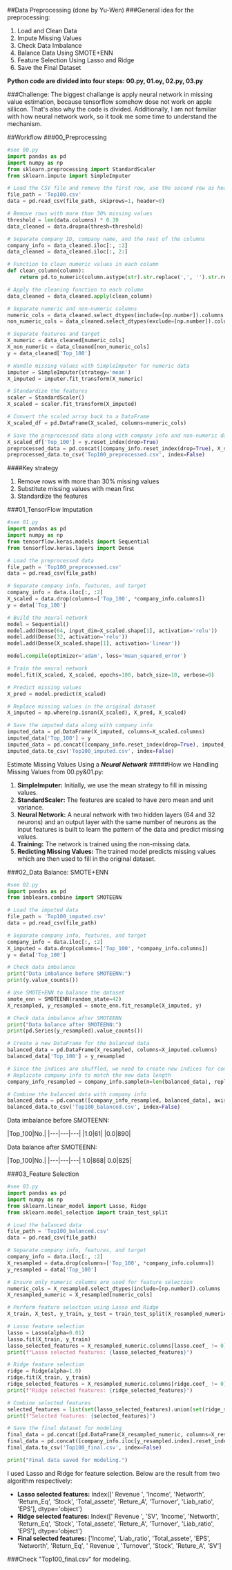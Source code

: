 ##Data Preprocessing (done by Yu-Wen)
###General idea for the preprocessing: 
1. Load and Clean Data
2. Impute Missing Values
3. Check Data Imbalance
4. Balance Data Using SMOTE+ENN
5. Feature Selection Using Lasso and Ridge
6. Save the Final Dataset

**Python code are divided into four steps: 00.py, 01.oy, 02.py, 03.py**


###Challenge:
The biggest challange is apply neural network in missing value estimation, because tensorflow somehow dose not work on apple sillicon. That's also why the code is divided. Additionally, I am not familiar with how neural network work, so it took me some time to understand the mechanism.

##Workflow
###00_Preprocessing
~~~python
#see 00.py
import pandas as pd
import numpy as np
from sklearn.preprocessing import StandardScaler
from sklearn.impute import SimpleImputer

# Load the CSV file and remove the first row, use the second row as header
file_path = 'Top100.csv'
data = pd.read_csv(file_path, skiprows=1, header=0)

# Remove rows with more than 30% missing values
threshold = len(data.columns) * 0.30
data_cleaned = data.dropna(thresh=threshold)

# Separate company ID, company name, and the rest of the columns
company_info = data_cleaned.iloc[:, :2]
data_cleaned = data_cleaned.iloc[:, 2:]

# Function to clean numeric values in each column
def clean_column(column):
    return pd.to_numeric(column.astype(str).str.replace(',', '').str.replace(' ', ''), errors='coerce')

# Apply the cleaning function to each column
data_cleaned = data_cleaned.apply(clean_column)

# Separate numeric and non-numeric columns
numeric_cols = data_cleaned.select_dtypes(include=[np.number]).columns
non_numeric_cols = data_cleaned.select_dtypes(exclude=[np.number]).columns

# Separate features and target
X_numeric = data_cleaned[numeric_cols]
X_non_numeric = data_cleaned[non_numeric_cols]
y = data_cleaned['Top_100']

# Handle missing values with SimpleImputer for numeric data
imputer = SimpleImputer(strategy='mean')
X_imputed = imputer.fit_transform(X_numeric)

# Standardize the features
scaler = StandardScaler()
X_scaled = scaler.fit_transform(X_imputed)

# Convert the scaled array back to a DataFrame
X_scaled_df = pd.DataFrame(X_scaled, columns=numeric_cols)

# Save the preprocessed data along with company info and non-numeric data
X_scaled_df['Top_100'] = y.reset_index(drop=True)
preprocessed_data = pd.concat([company_info.reset_index(drop=True), X_scaled_df, X_non_numeric.reset_index(drop=True)], axis=1)
preprocessed_data.to_csv('Top100_preprocessed.csv', index=False)
~~~
####Key strategy
1. Remove rows with more than 30% missing values
2. Substitute missing values with mean first
3. Standardize the features 

###01_TensorFlow Imputation
~~~python
#see 01.py
import pandas as pd
import numpy as np
from tensorflow.keras.models import Sequential
from tensorflow.keras.layers import Dense

# Load the preprocessed data
file_path = 'Top100_preprocessed.csv'
data = pd.read_csv(file_path)

# Separate company info, features, and target
company_info = data.iloc[:, :2]
X_scaled = data.drop(columns=['Top_100', *company_info.columns])
y = data['Top_100']

# Build the neural network
model = Sequential()
model.add(Dense(64, input_dim=X_scaled.shape[1], activation='relu'))
model.add(Dense(32, activation='relu'))
model.add(Dense(X_scaled.shape[1], activation='linear'))

model.compile(optimizer='adam', loss='mean_squared_error')

# Train the neural network
model.fit(X_scaled, X_scaled, epochs=100, batch_size=10, verbose=0)

# Predict missing values
X_pred = model.predict(X_scaled)

# Replace missing values in the original dataset
X_imputed = np.where(np.isnan(X_scaled), X_pred, X_scaled)

# Save the imputed data along with company info
imputed_data = pd.DataFrame(X_imputed, columns=X_scaled.columns)
imputed_data['Top_100'] = y
imputed_data = pd.concat([company_info.reset_index(drop=True), imputed_data], axis=1)
imputed_data.to_csv('Top100_imputed.csv', index=False)
~~~

Estimate Missing Values Using a **_Neural Network_**
#####How we Handling Missing Values from 00.py&01.py:
1. **SimpleImputer:** Initially, we use the mean strategy to fill in missing values.
2. **StandardScaler:** The features are scaled to have zero mean and unit variance.
3. **Neural Network:** A neural network with two hidden layers (64 and 32 neurons) and an output layer with the same number of neurons as the input features is built to learn the pattern of the data and predict missing values.
4. **Training:** The network is trained using the non-missing data.
5. **Redicting Missing Values:** The trained model predicts missing values which are then used to fill in the original dataset.

###02_Data Balance: SMOTE+ENN
~~~python
#see 02.py
import pandas as pd
from imblearn.combine import SMOTEENN

# Load the imputed data
file_path = 'Top100_imputed.csv'
data = pd.read_csv(file_path)

# Separate company info, features, and target
company_info = data.iloc[:, :2]
X_imputed = data.drop(columns=['Top_100', *company_info.columns])
y = data['Top_100']

# Check data imbalance
print("Data imbalance before SMOTEENN:")
print(y.value_counts())

# Use SMOTE+ENN to balance the dataset
smote_enn = SMOTEENN(random_state=42)
X_resampled, y_resampled = smote_enn.fit_resample(X_imputed, y)

# Check data imbalance after SMOTEENN
print("Data balance after SMOTEENN:")
print(pd.Series(y_resampled).value_counts())

# Create a new DataFrame for the balanced data
balanced_data = pd.DataFrame(X_resampled, columns=X_imputed.columns)
balanced_data['Top_100'] = y_resampled

# Since the indices are shuffled, we need to create new indices for company info
# Replicate company info to match the new data length
company_info_resampled = company_info.sample(n=len(balanced_data), replace=True, random_state=42).reset_index(drop=True)

# Combine the balanced data with company info
balanced_data = pd.concat([company_info_resampled, balanced_data], axis=1)
balanced_data.to_csv('Top100_balanced.csv', index=False)

~~~
Data imbalance before SMOTEENN:

|Top_100|No.|
|---|---|---|
|1.0|61|
|0.0|890|


Data balance after SMOTEENN:

|Top_100|No.|
|---|---|---|
1.0|868|
0.0|825|

###03_Feature Selection
~~~python
#see 03.py
import pandas as pd
import numpy as np
from sklearn.linear_model import Lasso, Ridge
from sklearn.model_selection import train_test_split

# Load the balanced data
file_path = 'Top100_balanced.csv'
data = pd.read_csv(file_path)

# Separate company info, features, and target
company_info = data.iloc[:, :2]
X_resampled = data.drop(columns=['Top_100', *company_info.columns])
y_resampled = data['Top_100']

# Ensure only numeric columns are used for feature selection
numeric_cols = X_resampled.select_dtypes(include=[np.number]).columns
X_resampled_numeric = X_resampled[numeric_cols]

# Perform feature selection using Lasso and Ridge
X_train, X_test, y_train, y_test = train_test_split(X_resampled_numeric, y_resampled, test_size=0.3, random_state=42)

# Lasso feature selection
lasso = Lasso(alpha=0.01)
lasso.fit(X_train, y_train)
lasso_selected_features = X_resampled_numeric.columns[lasso.coef_ != 0]
print(f"Lasso selected features: {lasso_selected_features}")

# Ridge feature selection
ridge = Ridge(alpha=1.0)
ridge.fit(X_train, y_train)
ridge_selected_features = X_resampled_numeric.columns[ridge.coef_ != 0]
print(f"Ridge selected features: {ridge_selected_features}")

# Combine selected features
selected_features = list(set(lasso_selected_features).union(set(ridge_selected_features)))
print(f"Selected features: {selected_features}")

# Save the final dataset for modeling
final_data = pd.concat([pd.DataFrame(X_resampled_numeric, columns=X_resampled_numeric.columns)[selected_features], pd.Series(y_resampled, name='Top 100')], axis=1)
final_data = pd.concat([company_info.iloc[y_resampled.index].reset_index(drop=True), final_data], axis=1)
final_data.to_csv('Top100_final.csv', index=False)

print("Final data saved for modeling.")

~~~
I used Lasso and Ridge for feature selection. Below are the result from two algorithm respectively: 

* **Lasso selected features:** 
Index([' Revenue ', 'Income', 'Networth', 'Return_Eq', 'Stock', 'Total_assete',
       'Reture_A', 'Turnover', 'Liab_ratio', 'EPS'],
      dtype='object')
* **Ridge selected features:** 
Index([' Revenue ', 'SV', 'Income', 'Networth', 'Return_Eq', 'Stock',
       'Total_assete', 'Reture_A', 'Turnover', 'Liab_ratio', 'EPS'],
      dtype='object')
* **Final selected features:**
['Income', 'Liab_ratio', 'Total_assete', 'EPS', 'Networth', 'Return_Eq', ' Revenue ', 'Turnover', 'Stock', 'Reture_A', 'SV']
      
###Check "Top100_final.csv" for modeling.